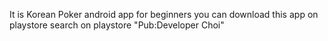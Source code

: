 It is Korean Poker android app for beginners
you can download this app on playstore
search on playstore "Pub:Developer Choi"
